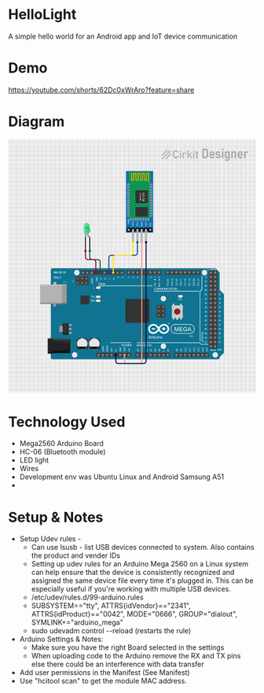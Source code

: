 # HelloLight
A simple hello world for an Android app and IoT device communication 

# Demo
https://youtube.com/shorts/62Dc0xWrAro?feature=share

# Diagram
![Diagram](HelloLight)

# Technology Used
- Mega2560 Arduino Board
- HC-06 (Bluetooth module)
- LED light
- Wires
- Development env was Ubuntu Linux and Android Samsung A51
-  

# Setup & Notes
- Setup Udev rules -
  - Can use lsusb - list USB devices connected to system. Also contains the product and vender IDs
  - Setting up udev rules for an Arduino Mega 2560 on a Linux system can help ensure that the device is consistently recognized and assigned the same device file every time it's plugged in. This can be especially useful if you're working with multiple USB devices.
  - /etc/udev/rules.d/99-arduino.rules
  - SUBSYSTEM=="tty", ATTRS{idVendor}=="2341", ATTRS{idProduct}=="0042", MODE="0666", GROUP="dialout", SYMLINK+="arduino_mega"
  - sudo udevadm control --reload (restarts the rule) 
- Arduino Settings & Notes:
  - Make sure you have the right Board selected in the settings 
  - When uploading code to the Arduino remove the RX and TX pins else there could be an interference with data transfer
- Add user permissions in the Manifest (See Manifest)
- Use "hcitool scan" to get the module MAC address.
